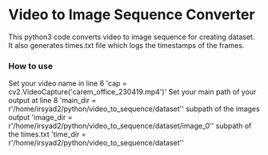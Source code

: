 Video to Image Sequence Converter
=========

This python3 code converts video to image sequence for creating dataset. It also generates times.txt file which logs the timestamps of the frames. 


### How to use
Set your video name in line 6
'cap = cv2.VideoCapture('carem_office_230419.mp4')'
Set your main path of your output at line 8
'main_dir = r'/home/irsyad2/python/video_to_sequence/dataset''
subpath of the images output 
'image_dir = r'/home/irsyad2/python/video_to_sequence/dataset/image_0''
subpath of the times.txt
'time_dir = r'/home/irsyad2/python/video_to_sequence/dataset''



